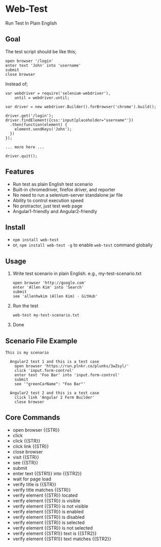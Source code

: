 Web-Test
=========
Run Test In Plain English

Goal
------
The test script should be like this;

    open browser '/login'
    enter text 'John' into 'username'
    submit
    close browser

Instead of;

    var webdriver = require('selenium-webdriver'),
        until = webdriver.until;

    var driver = new webdriver.Builder().forBrowser('chrome').build();

    driver.get('/login');
    driver.findElement({css:'input[placeholder="username"'})
      .then(function(element) {
        element.sendKeys('John');
      })
    });

    ... more here ...

    driver.quit();

Features
----------

  * Run test as plain English test scenario
  * Built-in chromedriver, firefox driver, and reporter
  * No need to run a selenium-server standalone jar file
  * Ability to control execution speed
  * No protractor, just test web page
  * Angular1-friendly and Angular2-friendly


Install 
-------
  * `npm install web-test`
  * or, `npm install web-test -g` to enable `web-test` command globally

Usage
-----

  1. Write test scenario in plain English. e.g.,  my-test-scenario.txt

         open browser 'http://google.com'
         enter 'Allen Kim' into 'Search'
         submit
         see 'allenhwkim (Allen Kim) · GitHub'

  2. Run the test

         web-test my-test-scenario.txt

  3. Done

Scenario File Example
---------------------

    This is my scenario

      Angular2 test 1 and this is a test case
        open browser 'https://run.plnkr.co/plunks/3wZsyl/'
        click 'input.form-control'
        enter text 'Foo Bar' into 'input.form-control'
        submit
        see '"greenCarName": "Foo Bar"'

      Angular2 test 2 and this is a test case
        click link 'Angular 2 Form Builder'
        close browser

Core Commands
--------------
  * open browser {{STR}}
  * click
  * click {{STR}}
  * click link {{STR}}
  * close browser
  * visit {{STR}}
  * see {{STR}}
  * submit
  * enter text {{STR1}} into {{STR2}}
  * wait for page load
  * verify title is {{STR}}
  * verify title matches {{STR}}
  * verify element {{STR}} located
  * verify element {{STR}} is visible
  * verify element {{STR}} is not visible
  * verify element {{STR}} is enabled
  * verify element {{STR}} is disabled
  * verify element {{STR}} is selected
  * verify element {{STR}} is not selected
  * verify element {{STR1}} text is {{STR2}}
  * verify element {{STR1}} text matches {{STR2}}
